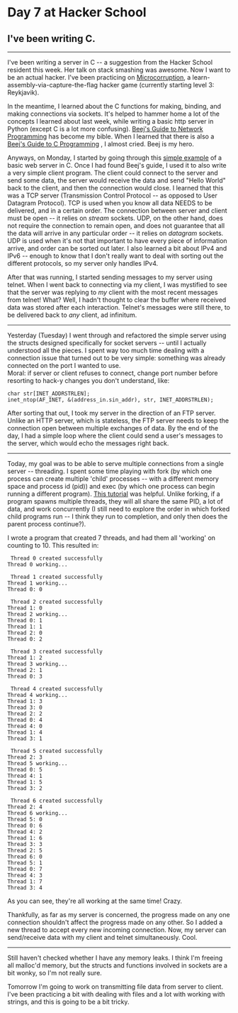 # Day 7 at Hacker School
## I've been writing C.

-----
I've been writing a server in C -- a suggestion from the Hacker School resident this week. Her talk on stack smashing was awesome. Now I want to be an actual hacker. I've been practicing on [Microcorruption](https://microcorruption.com/login), a learn-assembly-via-capture-the-flag hacker game (currently starting level 3: Reykjavik).  

In the meantime, I learned about the C functions for making, binding, and making connections via sockets. It's helped to hammer home a lot of the concepts I learned about last week, while writing a basic http server in Python (except C is a lot more confusing). [Beej's Guide to Network Programming](http://www.beej.us/guide/bgnet/) has become my bible. When I learned that there is also a [Beej's Guide to C Programming](http://beej.us/guide/bgc/output/html/multipage/index.html) , I almost cried. Beej is my hero.

Anyways, on Monday, I started by going through this [simple example](http://blog.manula.org/2011/05/writing-simple-web-server-in-c.html) of a basic web server in C. Once I had found Beej's guide, I used it to also write a very simple client program. The client could connect to the server and send some data, the server would receive the data and send "Hello World" back to the client, and then the connection would close. I learned that this was a TCP server (Transmission Control Protocol -- as opposed to User Datagram Protocol). TCP is used when you know all data NEEDS to be delivered, and in a certain order. The connection between server and client must be open -- it relies on *stream* sockets. UDP, on the other hand, does not require the connection to remain open, and does not guarantee that all the data will arrive in any particular order -- it relies on *datagram* sockets. UDP is used when it's not that important to have every piece of information arrive, and order can be sorted out later. I also learned a bit about IPv4 and IPv6 -- enough to know that I don't really want to deal with sorting out the different protocols, so my server only handles IPv4.

After that was running, I started sending messages to my server using telnet. When I went back to connecting via my client, I was mystified to see that the server was replying to *my* client with the most recent messages from telnet! What? Well, I hadn't thought to clear the buffer where received data was stored after each interaction. Telnet's messages were still there, to be delivered back to *any* client, ad infinitum.  

----------------------

Yesterday (Tuesday) I went through and refactored the simple server using the structs designed specifically for socket servers -- until I actually understood all the pieces. I spent way too much time dealing with a connection issue that turned out to be very simple: something was already connected on the port I wanted to use.   
Moral: if server or client refuses to connect, change port number before resorting to hack-y changes you don't understand, like:  

```
char str[INET_ADDRSTRLEN];
inet_ntop(AF_INET, &(address_in.sin_addr), str, INET_ADDRSTRLEN);
```
After sorting that out, I took my server in the direction of an FTP server. Unlike an HTTP server, which is stateless, the FTP server needs to keep the connection open between multiple exchanges of data. By the end of the day, I had a simple loop where the client could send a user's messages to the server, which would echo the messages right back. 

-----------

Today, my goal was to be able to serve multiple connections from a single server -- threading. I spent some time playing with fork (by which one process can create multiple 'child' processes -- with a different memory space and process id (pid)) and exec (by which one process can begin running a different program). [This tutorial](http://www.yolinux.com/TUTORIALS/ForkExecProcesses.html) was helpful. Unlike forking, if a program spawns multiple threads, they will all share the same PID, a lot of data, and work concurrently (I still need to explore the order in which forked child programs run -- I think they run to completion, and only then does the parent process continue?).

I wrote a program that created 7 threads, and had them all 'working' on counting to 10. This resulted in:

```
 Thread 0 created successfully
Thread 0 working...

 Thread 1 created successfully
Thread 1 working...
Thread 0: 0

 Thread 2 created successfully
Thread 1: 0
Thread 2 working...
Thread 0: 1
Thread 1: 1
Thread 2: 0
Thread 0: 2

 Thread 3 created successfully
Thread 1: 2
Thread 3 working...
Thread 2: 1
Thread 0: 3

 Thread 4 created successfully
Thread 4 working...
Thread 1: 3
Thread 3: 0
Thread 2: 2
Thread 0: 4
Thread 4: 0
Thread 1: 4
Thread 3: 1

 Thread 5 created successfully
Thread 2: 3
Thread 5 working...
Thread 0: 5
Thread 4: 1
Thread 1: 5
Thread 3: 2

 Thread 6 created successfully
Thread 2: 4
Thread 6 working...
Thread 5: 0
Thread 0: 6
Thread 4: 2
Thread 1: 6
Thread 3: 3
Thread 2: 5
Thread 6: 0
Thread 5: 1
Thread 0: 7
Thread 4: 3
Thread 1: 7
Thread 3: 4
```

As you can see, they're all working at the same time! Crazy.

Thankfully, as far as my server is concerned, the progress made on any one connection shouldn't affect the progress made on any other. So I added a new thread to accept every new incoming connection. Now, my server can send/receive data with my client and telnet simultaneously. Cool.

----------

Still haven't checked whether I have any memory leaks. I think I'm freeing all malloc'd memory, but the structs and functions involved in sockets are a bit wonky, so I'm not really sure.

Tomorrow I'm going to work on transmitting file data from server to client. I've been practicing a bit with dealing with files and a lot with working with strings, and this is going to be a bit tricky. 